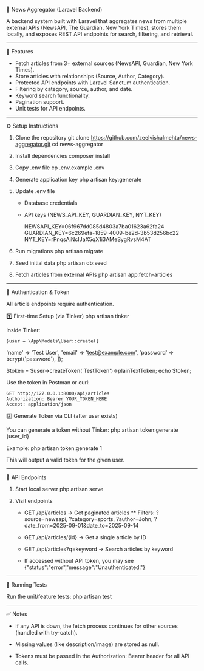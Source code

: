 📰 News Aggregator (Laravel Backend)

A backend system built with Laravel that aggregates news from multiple external APIs (NewsAPI, The Guardian, New York Times), stores them locally, and exposes REST API endpoints for search, filtering, and retrieval.

---

🚀 Features
- Fetch articles from 3+ external sources (NewsAPI, Guardian, New York Times).
- Store articles with relationships (Source, Author, Category).
- Protected API endpoints with Laravel Sanctum authentication.
- Filtering by category, source, author, and date.
- Keyword search functionality.
- Pagination support.
- Unit tests for API endpoints.

---

⚙️ Setup Instructions

1. Clone the repository
    git clone https://github.com/zeelvishalmehta/news-aggregator.git
    cd news-aggregator

2. Install dependencies
    composer install

3. Copy .env file
    cp .env.example .env

4. Generate application key
    php artisan key:generate

5. Update .env file
    - Database credentials
    - API keys (NEWS_API_KEY, GUARDIAN_KEY, NYT_KEY)

        NEWSAPI_KEY=06f967dd085d4803a7ba01623a62fa24
        GUARDIAN_KEY=6c269efa-1859-4009-be2d-3b53d256bc22
        NYT_KEY=rPnqsAiNcIJaX5qX1i3AMeSygRvsM4AT

6. Run migrations 
    php artisan migrate

7. Seed initial data
    php artisan db:seed

7. Fetch articles from external APIs
    php artisan app:fetch-articles

---

🔑 Authentication & Token

All article endpoints require authentication.

1️⃣ First-time Setup (via Tinker)
    php artisan tinker

Inside Tinker:

    $user = \App\Models\User::create([
   'name' => 'Test User',
   'email' => 'test@example.com',
   'password' => bcrypt('password'),
]);

$token = $user->createToken('TestToken')->plainTextToken;
echo $token;

Use the token in Postman or curl:

    GET http://127.0.0.1:8000/api/articles
    Authorization: Bearer YOUR_TOKEN_HERE
    Accept: application/json

2️⃣ Generate Token via CLI (after user exists)

You can generate a token without Tinker:
    php artisan token:generate {user_id}

Example:
    php artisan token:generate 1

This will output a valid token for the given user.

---

📡 API Endpoints

1. Start local server
    php artisan serve

2. Visit endpoints

    - GET /api/articles → Get paginated articles
        ** Filters: ?source=newsapi, ?category=sports, ?author=John, ?date_from=2025-09-01&date_to=2025-09-14

    - GET /api/articles/{id} → Get a single article by ID

    - GET /api/articles?q=keyword → Search articles by keyword

    - If accessed  without API token, you may see
        {"status":"error","message":"Unauthenticated."}

---

🧪 Running Tests

Run the unit/feature tests:
    php artisan test

---

✅ Notes

- If any API is down, the fetch process continues for other sources (handled with try-catch).

- Missing values (like description/image) are stored as null.

- Tokens must be passed in the Authorization: Bearer <token> header for all API calls.

